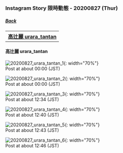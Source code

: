 ### Instagram Story 限時動態 - 20200827 (Thur)
##### [Back](../IGstory_List.md)

<table>
<tr>
<th><a href="#urara_tantan">高辻麗 urara_tantan</a></th>
</tr>
</table>

<a name="urara_tantan"></a>
#### 高辻麗 urara_tantan

![20200827_urara_tantan_1](../../../../Album/Instagram/IGstory/August2020/20200827/20200827_urara_tantan_1.jpg){: width="70%"}  
Post at about 00:00 (JST)  

![20200827_urara_tantan_2](../../../../Album/Instagram/IGstory/August2020/20200827/20200827_urara_tantan_2.jpg){: width="70%"}  
Post at about 00:00 (JST)  

![20200827_urara_tantan_3](../../../../Album/Instagram/IGstory/August2020/20200827/20200827_urara_tantan_3.jpg){: width="70%"}  
Post at about 12:34 (JST)  

![20200827_urara_tantan_4](../../../../Album/Instagram/IGstory/August2020/20200827/20200827_urara_tantan_4.jpg){: width="70%"}  
Post at about 12:40 (JST)  

![20200827_urara_tantan_5](../../../../Album/Instagram/IGstory/August2020/20200827/20200827_urara_tantan_5.jpg){: width="70%"}  
Post at about 12:43 (JST)  

![20200827_urara_tantan_6](../../../../Album/Instagram/IGstory/August2020/20200827/20200827_urara_tantan_6.jpg){: width="70%"}  
Post at about 12:46 (JST)  
